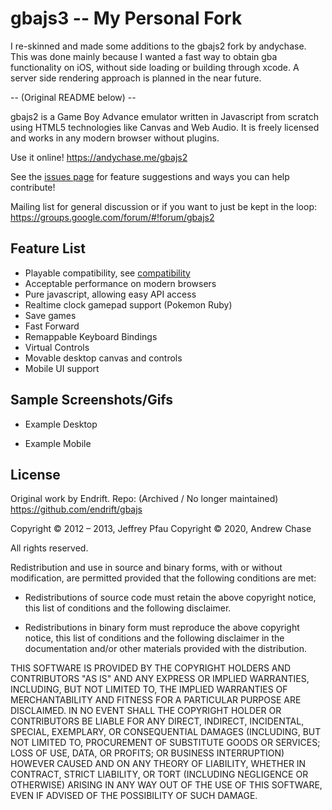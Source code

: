 gbajs3 -- My Personal Fork
======

I re-skinned and made some additions to the gbajs2 fork by andychase. This was done mainly because I wanted a fast way to obtain gba functionality on iOS, without side loading or building through xcode. A server side rendering approach is planned in the near future.

-- (Original README below) --

gbajs2 is a Game Boy Advance emulator written in Javascript from scratch using HTML5 technologies like Canvas and Web Audio. 
It is freely licensed and works in any modern browser without plugins.

Use it online! <https://andychase.me/gbajs2>

See the [issues page](https://github.com/andychase/gbajs2/issues) for feature suggestions and ways you can help contribute!

Mailing list for general discussion or if you want to just be kept in the loop: https://groups.google.com/forum/#!forum/gbajs2

## Feature List

* Playable compatibility, see [compatibility](https://github.com/andychase/gbajs2/wiki/Compatibility-List)
* Acceptable performance on modern browsers
* Pure javascript, allowing easy API access
* Realtime clock gamepad support (Pokemon Ruby)
* Save games
* Fast Forward
* Remappable Keyboard Bindings
* Virtual Controls
* Movable desktop canvas and controls
* Mobile UI support

## Sample Screenshots/Gifs

* Example Desktop

* Example Mobile

## License
Original work by Endrift. Repo: (Archived / No longer maintained) https://github.com/endrift/gbajs

Copyright © 2012 – 2013, Jeffrey Pfau
Copyright © 2020, Andrew Chase

All rights reserved.

Redistribution and use in source and binary forms, with or without
modification, are permitted provided that the following conditions are met:

* Redistributions of source code must retain the above copyright notice, this
  list of conditions and the following disclaimer.

* Redistributions in binary form must reproduce the above copyright notice,
  this list of conditions and the following disclaimer in the documentation
  and/or other materials provided with the distribution.

THIS SOFTWARE IS PROVIDED BY THE COPYRIGHT HOLDERS AND CONTRIBUTORS "AS IS"
AND ANY EXPRESS OR IMPLIED WARRANTIES, INCLUDING, BUT NOT LIMITED TO, THE
IMPLIED WARRANTIES OF MERCHANTABILITY AND FITNESS FOR A PARTICULAR PURPOSE
ARE DISCLAIMED. IN NO EVENT SHALL THE COPYRIGHT HOLDER OR CONTRIBUTORS BE
LIABLE FOR ANY DIRECT, INDIRECT, INCIDENTAL, SPECIAL, EXEMPLARY, OR
CONSEQUENTIAL DAMAGES (INCLUDING, BUT NOT LIMITED TO, PROCUREMENT OF
SUBSTITUTE GOODS OR SERVICES; LOSS OF USE, DATA, OR PROFITS; OR BUSINESS
INTERRUPTION) HOWEVER CAUSED AND ON ANY THEORY OF LIABILITY, WHETHER IN
CONTRACT, STRICT LIABILITY, OR TORT (INCLUDING NEGLIGENCE OR OTHERWISE)
ARISING IN ANY WAY OUT OF THE USE OF THIS SOFTWARE, EVEN IF ADVISED OF THE
POSSIBILITY OF SUCH DAMAGE.

